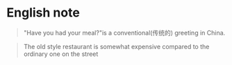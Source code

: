 # English note

> "Have you had your meal?"is a conventional(传统的) greeting in China.

> The old style restaurant is somewhat expensive compared to the ordinary one on the street